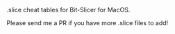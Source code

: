 .slice cheat tables for Bit-Slicer for MacOS.

Please send me a PR if you have more .slice files to add!
